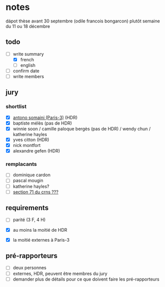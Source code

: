 # notes

dápot thèse avant 30 septembre (odile francois bongarcon)
plutôt semaine du 11 ou 18 décembre

## todo

- [ ] write summary
  - [x] french
  - [ ] english
- [ ] confirm date
- [ ] write members

## jury

### shortlist
-  [x] [antono somaini (Paris-3)](http://www.univ-paris3.fr/m-somaini-antonio-176677.kjsp) (HDR)
-  [x] baptiste mélès (pas de HDR)
-  [x] winnie soon / camille paloque bergès (pas de HDR) / wendy chun / katherine hayles
-  [x] yves citton (HDR)
-  [x] nick montfort
-  [x] alexandre gefen (HDR)

### remplacants
-  [ ] dominique cardon
-  [ ] pascal mougin
-  [ ] katherine hayles?
-  [ ] [section 71 du crns ???](https://conseil-national-des-universites.fr/cnu/#/entite/entiteName/CNU/idChild/34/idNode/4471-4497)

## requirements
- [ ] parité (3 F, 4 H)
- [x] au moins la moitié de HDR
- [x] la moitié externes à Paris-3


## pré-rapporteurs

- [ ] deux personnes
- [ ] externes, HDR, peuvent être membres du jury
- [ ] demander plus de détails pour ce que doivent faire les pré-rapporteurs